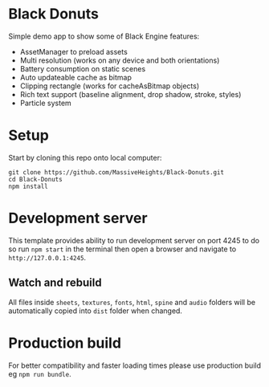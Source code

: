 # Black Donuts
Simple demo app to show some of Black Engine features:
- AssetManager to preload assets
- Multi resolution (works on any device and both orientations)
- Battery consumption on static scenes
- Auto updateable cache as bitmap
- Clipping rectangle (works for cacheAsBitmap objects)
- Rich text support (baseline alignment, drop shadow, stroke, styles)
- Particle system


# Setup
Start by cloning this repo onto local computer:
```
git clone https://github.com/MassiveHeights/Black-Donuts.git
cd Black-Donuts
npm install
```

# Development server
This template provides ability to run development server on port 4245 to do so run `npm start` in the terminal 
then open a browser and navigate to `http://127.0.0.1:4245`.

## Watch and rebuild
All files inside `sheets`, `textures`, `fonts`, `html`, `spine` and `audio` folders will be automatically copied into `dist` folder when changed.

# Production build
For better compatibility and faster loading times please use production build eg `npm run bundle`.